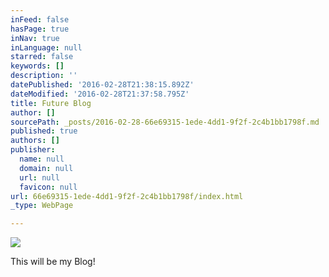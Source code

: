 ```yaml
---
inFeed: false
hasPage: true
inNav: true
inLanguage: null
starred: false
keywords: []
description: ''
datePublished: '2016-02-28T21:38:15.892Z'
dateModified: '2016-02-28T21:37:58.795Z'
title: Future Blog
author: []
sourcePath: _posts/2016-02-28-66e69315-1ede-4dd1-9f2f-2c4b1bb1798f.md
published: true
authors: []
publisher:
  name: null
  domain: null
  url: null
  favicon: null
url: 66e69315-1ede-4dd1-9f2f-2c4b1bb1798f/index.html
_type: WebPage

---
```

![](https://the-grid-user-content.s3-us-west-2.amazonaws.com/654d140b-1ec3-4d13-9cbc-7529fa0fae5d.jpg)

This will be my Blog!